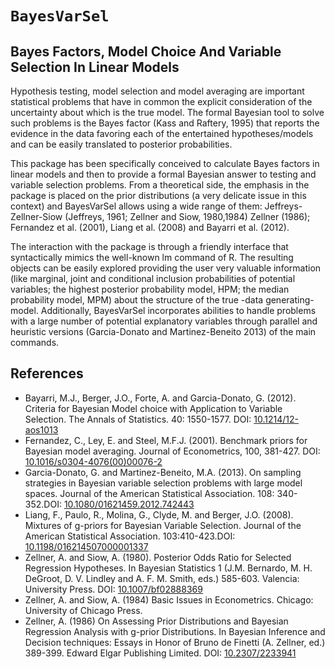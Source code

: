 `BayesVarSel`
=============

Bayes Factors, Model Choice And Variable Selection In Linear Models
-------------------------------------------------------------------

Hypothesis testing, model selection and model averaging are important
statistical problems that have in common the explicit consideration of
the uncertainty about which is the true model. The formal Bayesian tool
to solve such problems is the Bayes factor (Kass and Raftery, 1995) that
reports the evidence in the data favoring each of the entertained
hypotheses/models and can be easily translated to posterior
probabilities.

This package has been specifically conceived to calculate Bayes factors
in linear models and then to provide a formal Bayesian answer to testing
and variable selection problems. From a theoretical side, the emphasis
in the package is placed on the prior distributions (a very delicate
issue in this context) and BayesVarSel allows using a wide range of
them: Jeffreys-Zellner-Siow (Jeffreys, 1961; Zellner and Siow,
1980,1984) Zellner (1986); Fernandez et al. (2001), Liang et al. (2008)
and Bayarri et al. (2012).

The interaction with the package is through a friendly interface that
syntactically mimics the well-known lm command of R. The resulting
objects can be easily explored providing the user very valuable
information (like marginal, joint and conditional inclusion
probabilities of potential variables; the highest posterior probability
model, HPM; the median probability model, MPM) about the structure of
the true -data generating- model. Additionally, BayesVarSel incorporates
abilities to handle problems with a large number of potential
explanatory variables through parallel and heuristic versions
(Garcia-Donato and Martinez-Beneito 2013) of the main commands.

References
----------

-   Bayarri, M.J., Berger, J.O., Forte, A. and Garcia-Donato, G. (2012).
    Criteria for Bayesian Model choice with Application to Variable
    Selection. The Annals of Statistics. 40: 1550-1577. DOI:
    [10.1214/12-aos1013](http://www.dx.doi.org/10.1214/12-aos1013)
-   Fernandez, C., Ley, E. and Steel, M.F.J. (2001). Benchmark priors
    for Bayesian model averaging. Journal of Econometrics, 100, 381-427.
    DOI:
    [10.1016/s0304-4076(00)00076-2](http://www.dx.doi.org/10.1016/s0304-4076(00)00076-2)
-   Garcia-Donato, G. and Martinez-Beneito, M.A. (2013). On sampling
    strategies in Bayesian variable selection problems with large model
    spaces. Journal of the American Statistical Association. 108:
    340-352.DOI:
    [10.1080/01621459.2012.742443](http://www.dx.doi.org/10.1080/01621459.2012.742443)
-   Liang, F., Paulo, R., Molina, G., Clyde, M. and Berger, J.O. (2008).
    Mixtures of g-priors for Bayesian Variable Selection. Journal of the
    American Statistical Association. 103:410-423.DOI:
    [10.1198/016214507000001337](http://www.dx.doi.org/10.1198/016214507000001337)
-   Zellner, A. and Siow, A. (1980). Posterior Odds Ratio for Selected
    Regression Hypotheses. In Bayesian Statistics 1 (J.M. Bernardo, M.
    H. DeGroot, D. V. Lindley and A. F. M. Smith, eds.) 585-603.
    Valencia: University Press. DOI:
    [10.1007/bf02888369](http://www.dx.doi.org/10.1007/bf02888369)
-   Zellner, A. and Siow, A. (1984) Basic Issues in Econometrics.
    Chicago: University of Chicago Press.
-   Zellner, A. (1986) On Assessing Prior Distributions and Bayesian
    Regression Analysis with g-prior Distributions. In Bayesian
    Inference and Decision techniques: Essays in Honor of Bruno de
    Finetti (A. Zellner, ed.) 389-399. Edward Elgar Publishing Limited.
    DOI: [10.2307/2233941](http://www.dx.doi.org/10.2307/2233941)
